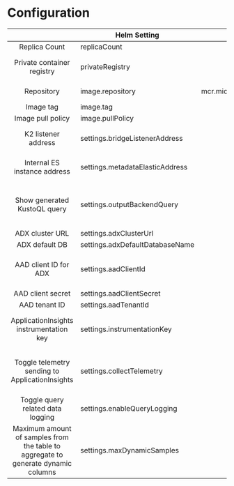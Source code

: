 # Configuration

|                                                                                 | Helm Setting                    |                Default value                 | Optional | Note                                                                                                                 |
|:-------------------------------------------------------------------------------:|---------------------------------|:--------------------------------------------:|:--------:|----------------------------------------------------------------------------------------------------------------------|
|                                  Replica Count                                  | replicaCount                    |                      2                       |    V     |                                                                                                                      |
|                           Private container registry                            | privateRegistry                 |                     NONE                     |    V     | Set the K8S secret to a private ACR                                                                                  |
|                                   Repository                                    | image.repository                | mcr.microsoft.com/azuredataexplorer/k2bridge |    V     | ACR and image name                                                                                                   |
|                                    Image tag                                    | image.tag                       |                 7.16_latest                  |    V     |                                                                                                                      |
|                                Image pull policy                                | image.pullPolicy                |                    Always                    |    V     |                                                                                                                      |
|                               K2 listener address                               | settings.bridgeListenerAddress  |             http://k2bridge:80/              |    V     | Leave as default for most use cases                                                                                  |
|                          Internal ES instance address                           | settings.metadataElasticAddress |        http://k2bridgees-master:9200         |    V     | Leave as default for most use cases                                                                                  |
|                          Show generated KustoQL query                           | settings.outputBackendQuery     |                     true                     |    V     | The generated KustoQL will be appended to the HTTP response from K2                                                  |
|                                 ADX cluster URL                                 | settings.adxClusterUrl          |                     NONE                     |    X     |                                                                                                                      |
|                                 ADX default DB                                  | settings.adxDefaultDatabaseName |                     NONE                     |    X     |                                                                                                                      |
|                              AAD client ID for ADX                              | settings.aadClientId            |                     NONE                     |    X     | 'Read' permissions set is all that K2 requires                                                                       |
|                                AAD client secret                                | settings.aadClientSecret        |                     NONE                     |    X     |                                                                                                                      |
|                                  AAD tenant ID                                  | settings.aadTenantId            |                     NONE                     |    X     |                                                                                                                      |
|                     ApplicationInsights instrumentation key                     | settings.instrumentationKey     |                     NONE                     |    V     | won't work without setting collectTelemetry to 'true'                                                                |
|                 Toggle telemetry sending to ApplicationInsights                 | settings.collectTelemetry       |                    false                     |    V     | when set to 'true' the instrumentation key must be provided                                                          |
|                        Toggle query related data logging                        | settings.enableQueryLogging     |                     true                     |    X     |                                                                                                                      |
| Maximum amount of samples from the table to aggregate to generate dynamic columns | settings.maxDynamicSamples     |                      NONE                      |     V     |                                                                                              |